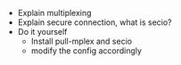 * Explain multiplexing 
* Explain secure connection, what is secio?
* Do it yourself
    - Install pull-mplex and secio
    - modify the config accordingly